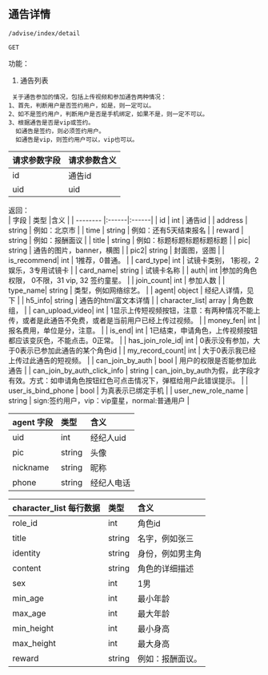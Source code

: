 
## 通告详情


~~~
/advise/index/detail
~~~
~~~
GET
~~~


功能：  

1. 通告列表
~~~
 关于通告参加的情况，包括上传视频和参加通告两种情况：
1、首先，判断用户是否签约用户，如是，则一定可以。
2、如不是签约用户，判断用户是否是手机绑定，如果不是，则一定不可以。
3、根据通告是否是vip或签约。
  如通告是签约，则必须签约用户。
  如通告是vip，则签约用户可以，vip也可以。
~~~


| 请求参数字段        | 请求参数含义  |
| -------- |:------|
|id       |  通告id|
|uid       |  uid|




返回：   
| 字段        | 类型 |含义  |
| -------- |:------|:------|
| id |  int   | 通告id |
| address |  string   | 例如：北京市 |
| time |  string   | 例如：还有5天结束报名 |
| reward |  string   | 例如：报酬面议 |
| title |  string   | 例如：标题标题标题标题标题 |
| pic|  string   | 通告的图片，banner，横图 |
| pic2|  string   | 封面图，竖图 |
| is_recommend|  int   | 1推荐，0普通。 |
| card_type|  int   | 试镜卡类别， 1影视，2娱乐，3专用试镜卡  |
| card_name| string   | 试镜卡名称 |
| auth| int   |参加的角色权限， 0不限，31 vip, 32 签约童星。 |
| join_count| int   | 参加人数 |
| type_name| string   | 类型，例如网络综艺。 |
| agent| object   | 经纪人详情，见下 |
| h5_info| string   | 通告的html富文本详情 |
| character_list| array   | 角色数组， |
| can_upload_video| int   | 1显示上传短视频按钮，注意：有两种情况不能上传，或者是此通告不免费，或者是当前用户已经上传过视频。 |
| money_fen| int   | 报名费用，单位是分，注意。 |
| is_end| int   | 1已结束，申请角色，上传视频按钮都应该变灰色，不能点击。0正常。 |
| has_join_role_id| int   | 0表示没有参加，大于0表示已参加此通告的某个角色id |
| my_record_count| int   | 大于0表示我已经上传过此通告的短视频。 |
| can_join_by_auth | bool   | 用户的权限是否能参加此通告 |
| can_join_by_auth_click_info  | string   | can_join_by_auth为假，此字段才有效。方式：如申请角色按钮红色可点击情况下，弹框给用户此错误提示。 |
| user_is_bind_phone  | bool   | 为真表示已绑定手机 |
| user_new_role_name  | string   | sign:签约用户，vip：vip童星，normal:普通用户 |



| agent 字段        | 类型 |含义  |
| -------- |:------|:------|
| uid |  int   | 经纪人uid |
| pic |  string   | 头像 |
| nickname |  string   | 昵称 |
|phone |  string   | 经纪人电话 |


| character_list 每行数据        | 类型 |含义  |
| -------- |:------|:------|
| role_id |  int   | 角色id |
| title |  string   | 名字，例如张三 |
| identity |  string   | 身份，例如男主角 |
| content |  string   | 角色的详细描述 |
| sex |  int   | 1男 |
| min_age |  int   | 最小年龄 |
| max_age |  int   | 最大年龄 |
| min_height |  int   | 最小身高 |
| max_height |  int   | 最大身高 |
| reward |  string   | 例如：报酬面议。 |

















